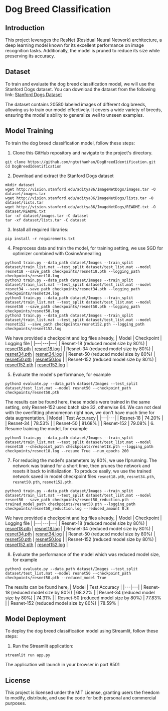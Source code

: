 # Dog Breed Classification

## Introduction
This project leverages the ResNet (Residual Neural Network) architecture, a deep learning model known for its excellent performance on image recognition tasks. Additionally, the model is pruned to reduce its size while preserving its accuracy. 

## Dataset
To train and evaluate the dog breed classification model, we will use the Stanford Dogs dataset. You can download the dataset from the following link: [Stanford Dogs Dataset](https://www.kaggle.com/jessicali9530/stanford-dogs-dataset)

The dataset contains 20580 labeled images of different dog breeds, allowing us to train our model effectively. It covers a wide variety of breeds, ensuring the model's ability to generalize well to unseen examples.

## Model Training
To train the dog breed classification model, follow these steps:
1. Clone this GitHub repository and navigate to the project's directory.
```
git clone https://github.com/ngtuthanhan/DogBreedIdentification.git
cd DogBreedIdentification
```
2. Download and extract the Stanford Dogs dataset
```
mkdir dataset
wget http://vision.stanford.edu/aditya86/ImageNetDogs/images.tar -O dataset/images.tar
wget http://vision.stanford.edu/aditya86/ImageNetDogs/lists.tar -O dataset/lists.tar
wget http://vision.stanford.edu/aditya86/ImageNetDogs/README.txt -O dataset/README.txt
tar -xf dataset/images.tar -C dataset
tar -xf dataset/lists.tar -C dataset
```
3. Install all required libraries:
```
pip install -r requirements.txt
```
4. Preprocess data and train the model, for training setting, we use SGD for optimizer combined with CosineAnnealling 
```
python3 train.py --data_path dataset/Images --train_split dataset/train_list.mat --test_split dataset/test_list.mat --model resnet18 --save_path checkpoints/resnet18.pth --logging_path checkpoints/resnet18.log
python3 train.py --data_path dataset/Images --train_split dataset/train_list.mat --test_split dataset/test_list.mat --model resnet34 --save_path checkpoints/resnet34.pth --logging_path checkpoints/resnet34.log
python3 train.py --data_path dataset/Images --train_split dataset/train_list.mat --test_split dataset/test_list.mat --model resnet50 --save_path checkpoints/resnet50.pth --logging_path checkpoints/resnet50.log
python3 train.py --data_path dataset/Images --train_split dataset/train_list.mat --test_split dataset/test_list.mat --model resnet152 --save_path checkpoints/resnet152.pth --logging_path checkpoints/resnet152.log
```
We have provided a checkpoint and log files already,
| Model | Checkpoint | Logging file | 
|---|---|---|
| Resnet-18 (reduced model size by 80%) | [resnet18.pth](https://drive.google.com/file/d/1pFR-LxpWXWZanBMuBlr_GGy3nYjEUn0B/) | [resnet18.log](https://drive.google.com/file/d/1OWyozYko3a3Z4ExK03dwLLEkAQci0O1U/) | 
| Resnet-34 (reduced model size by 80%) | [resnet34.pth](https://drive.google.com/file/d/1MF9Dd0lo5lUNsbc43olkyO_U1Xr0pTXR/) | [resnet34.log](https://drive.google.com/file/d/1vjF16NIHQZxxdpAzJG72KPVHhEuR-T-d/) | 
| Resnet-50 (reduced model size by 80%) | [resnet50.pth](https://drive.google.com/file/d/1K6203r2D-5O_-C885ToP15nueHtUBImf/) | [resnet50.log](https://drive.google.com/file/d/1m9WEEYx9pTcYiVgqo7-9XXvHs500GEaV/) | 
| Resnet-152 (reduced model size by 80%) | [resnet152.pth](https://drive.google.com/file/d/1eQ7LEsGi8xyFlypFM9KIDAWTvWhVtNaX/) | [resnet152.log](https://drive.google.com/file/d/1ekNi5ZCrW4BdwRya93NgsDxADkZANFKP/) | 

5. Evaluate the model's performance, for example
```
python3 evaluate.py --data_path dataset/Images --test_split dataset/test_list.mat --model resnet50 --checkpoint_path checkpoints/resnet50.pth
```
The results can be found here, these models were trained in the same setting, only Resnet-152 used batch size 32, otherwise 64. We can not deal with the overfitting phenomenon right now, we don't have much time for data augmentation.
| Model | Test Accuracy | 
|---|---|
| Resnet-18 | 74.20% | 
| Resnet-34 | 78.53% | 
| Resnet-50 | 81.68% | 
| Resnet-152 | 79.08% | 
6. Resume training the model, for example
```
python3 train.py --data_path dataset/Images --train_split dataset/train_list.mat --test_split dataset/test_list.mat --model resnet18 --checkpoint_path checkpoints/resnet18.pth --logging_path checkpoints/resnet18.log --resume True --num_epochs 200
```
7. For reducing the model's parameters by 80%, we use l1prunning. The network was trained for a short time, then prunes the network and resets it back to initialization. To produce easily, we use the trained network saved in model checkpoint files  `resnet18.pth`, `resnet34.pth`, `resnet50.pth`, `resnet152.pth`.
```
python3 train.py --data_path dataset/Images --train_split dataset/train_list.mat --test_split dataset/test_list.mat --model resnet50 --save_path checkpoints/resnet50_reduction.pth --trained_model_path checkpoints/resnet50.pth --logging_path checkpoints/resnet50_reduction.log --reduced_amount 0.8 
```

We have provided a checkpoint and log files already,
| Model | Checkpoint | Logging file | 
|---|---|---|
| Resnet-18 (reduced model size by 80%) | [resnet18.pth](https://drive.google.com/file/d/10mu9hmTkj7Igl7H1o4ZGJ3MdwPDGhLNi/) | [resnet18.log](https://drive.google.com/file/d/10ybKlGZ_JxWaoPR9Xg9faWeBQTG7OTs6/) | 
| Resnet-34 (reduced model size by 80%) | [resnet34.pth](https://drive.google.com/file/d/1ahAfxluCZ0-aqSUYFC3sby278U4BgeMR/) | [resnet34.log](https://drive.google.com/file/d/1GR7Tma0dNtX-NuTLzfivQm0zGTmp0xOk/) | 
| Resnet-50 (reduced model size by 80%) | [resnet50.pth](https://drive.google.com/file/d/1c2hqvX_nHSvFd52R6_RI5n4fH60LnEsY/) | [resnet50.log](https://drive.google.com/file/d/1SJdZ1E0JCFeA5G3KLeCoSPTbmfHcp509/) | 
| Resnet-152 (reduced model size by 80%) | [resnet152.pth](https://drive.google.com/file/d/1A4nOLcHSRj16y9BikFR9sxHogAePnNoz/) | [resnet152.log](https://drive.google.com/file/d/1XQ2SDBFdyXZTzmopmqS3n2T0YK0qHAbF/) | 

8. Evaluate the performance of the model which was reduced model size, for example
```
python3 evaluate.py --data_path dataset/Images --test_split dataset/test_list.mat --model resnet50 --checkpoint_path checkpoints/resnet50.pth --reduced_model True
```
The results can be found here,
| Model | Test Accuracy |
|---|---|
| Resnet-18 (reduced model size by 80%) | 68.22% |
| Resnet-34 (reduced model size by 80%) | 74.31% |
| Resnet-50 (reduced model size by 80%) | 77.83% | 
| Resnet-152 (reduced model size by 80%) | 78.59% |

## Model Deployment
To deploy the dog breed classification model using Streamlit, follow these steps:
1. Run the Streamlit application:
```
streamlit run app.py
```
The application will launch in your browser in port 8501
## License
This project is licensed under the MIT License, granting users the freedom to modify, distribute, and use the code for both personal and commercial purposes.

